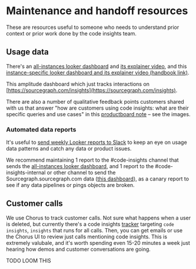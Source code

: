 # Maintenance and handoff resources

These are resources useful to someone who needs to understand prior context or prior work done by the code insights team.

## Usage data

There's an [all-instances looker dashboard](https://sourcegraph.looker.com/dashboards/199?Unique+Server+ID=) and [its explainer video](https://drive.google.com/file/d/1Lmbw-nxTVxX1W5tVFuP73LovMWKEG0vK/view?usp=sharing), and this [instance-specific looker dashboard and its explainer video (handbook link)](go_to_market.md#individual-instance-usage-dashboards).

This amplitude dashboard which just tracks interactions on [https://sourcegraph.com/insights](https://sourcegraph.com/insights).

There are also a number of qualitative feedback points customers shared with us that answer "how are customers using code insights: what are their specific queries and use cases" in this [productboard note](https://sourcegraph.productboard.com/feature-board/1793095-code-insights/features/7752920/insights) – see the images.

### Automated data reports

It's useful to [send weekly Looker reports to Slack](https://cloud.google.com/looker/docs/scheduling-and-sending-dashboards) to keep an eye on usage data patterns and catch any data or product issues.

We recommend maintaining 1 report to the #code-insights channel that sends the [all-instances looker dashboard](https://sourcegraph.looker.com/dashboards/199?Unique+Server+ID=), and 1 report to the #code-insights-internal or other channel to send the Sourcegraph.sourcegraph.com data ([this dashboard](https://sourcegraph.looker.com/dashboards/208?Instance=Sourcegraph+%28S2%29)), as a canary report to see if any data pipelines or pings objects are broken.

## Customer calls

We use Chorus to track customer calls. Not sure what happens when a user is deleted, but currently there's a code insights [tracker](https://chorus.ai/settings/trackers) targeting `code insights`, `insights` that runs for all calls. Then, you can get emails or use the Chorus UI to review just calls mentioning code insights. This is extremely valubale, and it's worth spending even 15-20 minutes a week just hearing how demos and customer conversations are going.

TODO LOOM THIS
